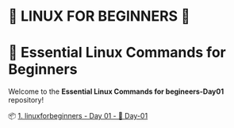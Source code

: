 # 🐧 LINUX FOR BEGINNERS 🐧

# 📁 Essential Linux Commands for Beginners

Welcome to the **Essential Linux Commands for begineers-Day01** repository!  

📦 [1. linuxforbeginners - Day 01 - 💾 Day-01](./linux-day01.md)